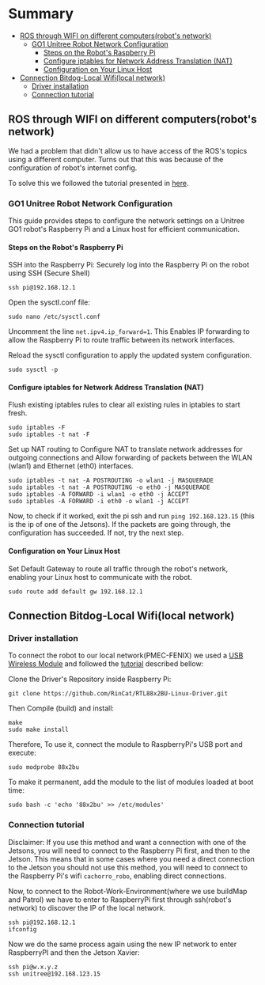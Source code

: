 # Summary
- [ROS through WIFI on different computers(robot's network)](#ros-through-wifi-on-different-computersrobots-network)
  - [GO1 Unitree Robot Network Configuration](#go1-unitree-robot-network-configuration)
    - [Steps on the Robot's Raspberry Pi](#steps-on-the-robots-raspberry-pi)
    - [Configure iptables for Network Address Translation (NAT)](#configure-iptables-for-network-address-translation-nat)
    - [Configuration on Your Linux Host](#configuration-on-your-linux-host)
- [Connection Bitdog-Local Wifi(local network)](#connection-bitdog-local-wifilocal-network)
  - [Driver installation](#driver-installation)
  - [Connection tutorial](#connection-tutorial)


## ROS through WIFI on different computers(robot's network)

We had a problem that didn't allow us to have access of the ROS's topics using a different computer. Turns out that this was because of the configuration of robot's internet config. 

To solve this we followed the tutorial presented in [here](https://gist.github.com/dbaldwin/b31835f87f16450a956cf3c89e15a289).

### GO1 Unitree Robot Network Configuration
This guide provides steps to configure the network settings on a Unitree GO1 robot's Raspberry Pi and a Linux host for efficient communication.

#### Steps on the Robot's Raspberry Pi

SSH into the Raspberry Pi: Securely log into the Raspberry Pi on the robot using SSH (Secure Shell)

``` ssh pi@192.168.12.1 ```

Open the sysctl.conf file:

``` sudo nano /etc/sysctl.conf ```

Uncomment the line ``` net.ipv4.ip_forward=1 ```. This Enables IP forwarding to allow the Raspberry Pi to route traffic between its network interfaces.

Reload the sysctl configuration to apply the updated system configuration.

```sudo sysctl -p```

#### Configure iptables for Network Address Translation (NAT)

Flush existing iptables rules to clear all existing rules in iptables to start fresh.

```
sudo iptables -F 
sudo iptables -t nat -F
```
Set up NAT routing to Configure NAT to translate network addresses for outgoing connections and Allow forwarding of packets between the WLAN (wlan1) and Ethernet (eth0) interfaces.

```
sudo iptables -t nat -A POSTROUTING -o wlan1 -j MASQUERADE
sudo iptables -t nat -A POSTROUTING -o eth0 -j MASQUERADE
sudo iptables -A FORWARD -i wlan1 -o eth0 -j ACCEPT
sudo iptables -A FORWARD -i eth0 -o wlan1 -j ACCEPT
```

Now, to check if it worked, exit the pi ssh and run `ping 192.168.123.15` (this is the ip of one of the Jetsons). If the packets are going through, the configuration has succeeded. If not, try the next step.

#### Configuration on Your Linux Host
Set Default Gateway to route all traffic through the robot's network, enabling your Linux host to communicate with the robot.

```sudo route add default gw 192.168.12.1```




## Connection Bitdog-Local Wifi(local network)

### Driver installation
To connect the robot to our local network(PMEC-FENIX) we used a [USB Wireless Module](https://www.tp-link.com/br/home-networking/adapter/archer-t4u/) and followed the [tutorial](https://askubuntu.com/questions/1018375/how-do-i-install-driver-for-rtl88x2bu) described bellow:

Clone the Driver's Repository inside Raspberry Pi:

```
git clone https://github.com/RinCat/RTL88x2BU-Linux-Driver.git

```
Then Compile (build) and install:

```
make
sudo make install
```

Therefore, To use it, connect the module to RaspberryPi's USB port and execute:

```
sudo modprobe 88x2bu 
```

To make it permanent, add the module to the list of modules loaded at boot time:

```
sudo bash -c 'echo '88x2bu' >> /etc/modules'
```

### Connection tutorial
Disclaimer: If you use this method and want a connection with one of the Jetsons, you will need to connect to the Raspberry Pi first, and then to the Jetson. This means that in some cases where you need a direct connection to the Jetson you should not use this method, you will need to connect to the Raspberry Pi's wifi `cachorro_robo`, enabling direct connections.

Now, to connect to the Robot-Work-Environment(where we use buildMap and Patrol) we have to enter to RaspberryPi first through ssh(robot's network) to discover the IP of the local network.
```
ssh pi@192.168.12.1
ifconfig
```
Now we do the same process again using the new IP network to enter RaspberryPI and then the Jetson Xavier:

```
ssh pi@w.x.y.z
ssh unitree@192.168.123.15
``````
